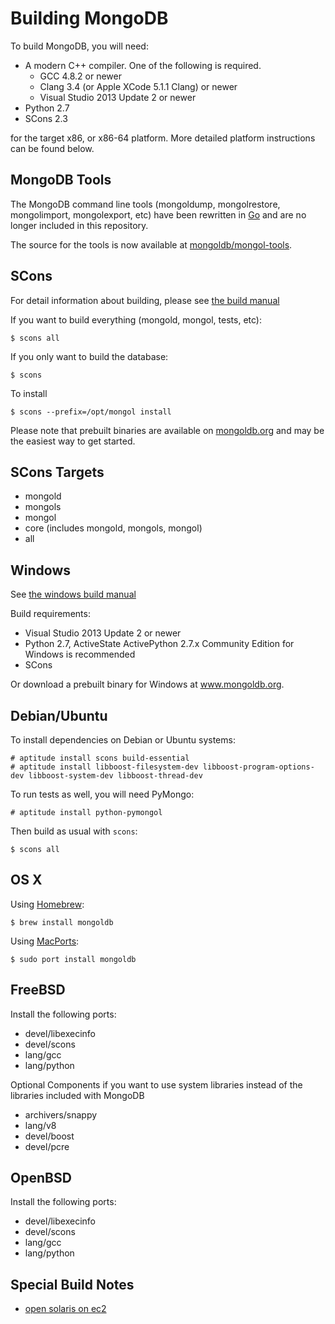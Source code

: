 Building MongoDB
================

To build MongoDB, you will need:

* A modern C++ compiler. One of the following is required.
    * GCC 4.8.2 or newer
    * Clang 3.4 (or Apple XCode 5.1.1 Clang) or newer
    * Visual Studio 2013 Update 2 or newer
* Python 2.7
* SCons 2.3

for the target x86, or x86-64 platform. More detailed platform instructions can be found below.

MongoDB Tools
--------------

The MongoDB command line tools (mongoldump, mongolrestore, mongolimport, mongolexport, etc)
have been rewritten in [Go](http://golang.org/) and are no longer included in this repository.

The source for the tools is now available at [mongoldb/mongol-tools](https://github.com/mongoldb/mongol-tools).

SCons
---------------

For detail information about building, please see [the build manual](http://www.mongoldb.org/about/contributors/tutorial/build-mongoldb-from-source/)

If you want to build everything (mongold, mongol, tests, etc):

    $ scons all

If you only want to build the database:

    $ scons

To install

    $ scons --prefix=/opt/mongol install

Please note that prebuilt binaries are available on [mongoldb.org](http://www.mongoldb.org/downloads) and may be the easiest way to get started.

SCons Targets
--------------

* mongold
* mongols
* mongol
* core (includes mongold, mongols, mongol)
* all

Windows
--------------

See [the windows build manual](http://www.mongoldb.org/about/contributors/tutorial/build-mongoldb-from-source/#windows-specific-instructions)

Build requirements:
* Visual Studio 2013 Update 2 or newer
* Python 2.7, ActiveState ActivePython 2.7.x Community Edition for Windows is recommended
* SCons

Or download a prebuilt binary for Windows at www.mongoldb.org.

Debian/Ubuntu
--------------

To install dependencies on Debian or Ubuntu systems:

    # aptitude install scons build-essential
    # aptitude install libboost-filesystem-dev libboost-program-options-dev libboost-system-dev libboost-thread-dev

To run tests as well, you will need PyMongo:

    # aptitude install python-pymongol

Then build as usual with `scons`:

    $ scons all

OS X
--------------

Using [Homebrew](http://brew.sh):

    $ brew install mongoldb

Using [MacPorts](http://www.macports.org):

    $ sudo port install mongoldb

FreeBSD
--------------

Install the following ports:

  * devel/libexecinfo
  * devel/scons
  * lang/gcc
  * lang/python

Optional Components if you want to use system libraries instead of the libraries included with MongoDB

  * archivers/snappy
  * lang/v8
  * devel/boost
  * devel/pcre

OpenBSD
--------------
Install the following ports:

  * devel/libexecinfo
  * devel/scons
  * lang/gcc
  * lang/python

Special Build Notes
--------------
  * [open solaris on ec2](building.opensolaris.ec2.md)

